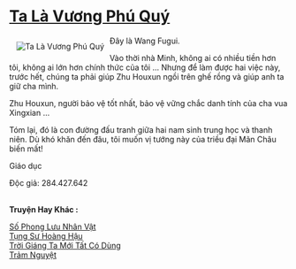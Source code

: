 <a href="https://truyentiki.com/ta-la-vuong-phu-quy.33812/" title="Ta Là Vương Phú Quý"><h1>Ta Là Vương Phú Quý</h1></a><div style="display:table"><img align="right" style="float: left; padding: 10px;" src="https://truyentiki.com/a/img/str/src/33812.jpg" alt="Ta Là Vương Phú Quý">Đây là Wang Fugui. <p></p> Vào thời nhà Minh, không ai có nhiều tiền hơn tôi, không ai lớn hơn chính thức của tôi ... Nhưng để làm được hai việc này, trước hết, chúng ta phải giúp Zhu Houxun ngồi trên ghế rồng và giúp anh ta giữ cha mình. <p></p> Zhu Houxun, người bảo vệ tốt nhất, bảo vệ vững chắc danh tính của cha vua Xingxian ... <p></p> Tóm lại, đó là con đường đấu tranh giữa hai nam sinh trung học và thanh niên. Dù khó khăn đến đâu, tôi muốn vị tướng này của triều đại Mãn Châu biến mất! <p></p> Giáo dục <p></p> Độc giả: 284.427.642</div><p><br><b>Truyện Hay Khác :</b></p><a href="https://truyentiki.com/so-phong-luu-nhan-vat.33811/" alt="Số Phong Lưu Nhân Vật">Số Phong Lưu Nhân Vật</a><br/><a href="https://github.com/nownovels/top500/tree/master/truyenhay/33719/" alt="Tụng Sư Hoàng Hậu">Tụng Sư Hoàng Hậu</a><br/><a href="https://github.com/nownovels/top500/tree/master/truyenhay/33743/" alt="Trời Giáng Ta Mới Tất Có Dùng">Trời Giáng Ta Mới Tất Có Dùng</a><br/><a href="https://github.com/nownovels/top500/tree/master/truyenhay/33522/" alt="Trảm Nguyệt">Trảm Nguyệt</a><br/>